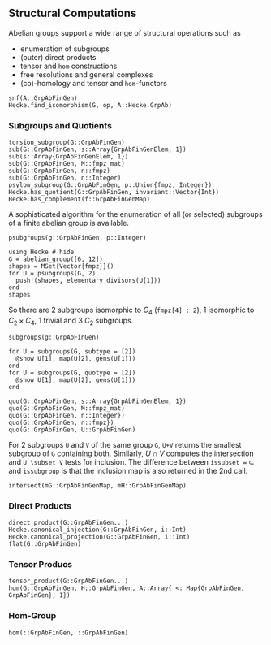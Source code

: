 ## Structural Computations
Abelian groups support a wide range of structural operations such as
 - enumeration of subgroups
 - (outer) direct products
 - tensor and `hom` constructions
 - free resolutions and general complexes
 - (co)-homology and tensor and `hom`-functors

```@docs
snf(A::GrpAbFinGen)
Hecke.find_isomorphism(G, op, A::Hecke.GrpAb)
```

### Subgroups and Quotients
```@docs
torsion_subgroup(G::GrpAbFinGen)
sub(G::GrpAbFinGen, s::Array{GrpAbFinGenElem, 1})
sub(s::Array{GrpAbFinGenElem, 1})
sub(G::GrpAbFinGen, M::fmpz_mat)
sub(G::GrpAbFinGen, n::fmpz)
sub(G::GrpAbFinGen, n::Integer)
psylow_subgroup(G::GrpAbFinGen, p::Union{fmpz, Integer})
Hecke.has_quotient(G::GrpAbFinGen, invariant::Vector{Int})
Hecke.has_complement(f::GrpAbFinGenMap)
```

A sophisticated algorithm for the enumeration of all (or selected) subgroups
of a finite abelian group is available.

```@docs
psubgroups(g::GrpAbFinGen, p::Integer)
```
```@repl subgroups
using Hecke # hide
G = abelian_group([6, 12])
shapes = MSet{Vector{fmpz}}()
for U = psubgroups(G, 2)
  push!(shapes, elementary_divisors(U[1]))
end
shapes
```
So there are $2$ subgroups isomorphic to $C_4$ (`fmpz[4] : 2`),
$1$ isomorphic to $C_2\times C_4$, 1 trivial and $3$ $C_2$ subgroups.

```@docs
subgroups(g::GrpAbFinGen)
```
```@repl subgroups
for U = subgroups(G, subtype = [2])
  @show U[1], map(U[2], gens(U[1]))
end
for U = subgroups(G, quotype = [2])
  @show U[1], map(U[2], gens(U[1]))
end
```

```@docs
quo(G::GrpAbFinGen, s::Array{GrpAbFinGenElem, 1})
quo(G::GrpAbFinGen, M::fmpz_mat)
quo(G::GrpAbFinGen, n::Integer})
quo(G::GrpAbFinGen, n::fmpz})
quo(G::GrpAbFinGen, U::GrpAbFinGen)
```

For 2 subgroups `U` and `V` of the same group `G`, `U+V` returns 
the smallest subgroup of `G` containing both. Similarly, $U\cap V$
computes the intersection and `U \subset V` tests for inclusion.
The difference between `issubset =` $\subset$ and
`issubgroup` is that the inclusion map is also returned in the 2nd call.

```@docs
intersect(mG::GrpAbFinGenMap, mH::GrpAbFinGenMap)
```

### Direct Products
```@docs
direct_product(G::GrpAbFinGen...)
Hecke.canonical_injection(G::GrpAbFinGen, i::Int)
Hecke.canonical_projection(G::GrpAbFinGen, i::Int)
flat(G::GrpAbFinGen)
```

### Tensor Producs
```@docs
tensor_product(G::GrpAbFinGen...)
hom(G::GrpAbFinGen, H::GrpAbFinGen, A::Array{ <: Map{GrpAbFinGen, GrpAbFinGen}, 1})
```

### Hom-Group
```@docs
hom(::GrpAbFinGen, ::GrpAbFinGen)
```

